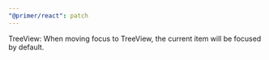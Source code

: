 ```yaml
---
"@primer/react": patch
---
```


TreeView: When moving focus to TreeView, the current item will be focused by default.
